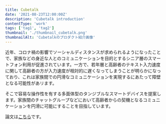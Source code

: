 ```yaml
---
title: Cubetalk
date: '2021-08-23T12:00:00Z'
description: 'Cubetalk introduction'
contentType: 'work'
tags: ['tag1', 'tag2']
thumbnail: './thumbnail_cubetalk.png'
thumbnailAlt: 'Cubetalkのプロダクト紹介画像'
---
```


近年、コロナ禍の影響でソーシャルディスタンスが求められるようになったことで、家族などの身近な人とのコミュニケーションを目的とするシニア層のスマートフォン利用が促進されています。一方で、若年層と高齢者のテキスト入力速度に関して高齢者の方が入力速度が相対的に遅くなってしまうことが明らかになっており、これは家族間での円滑なコミュニケーションを実現するにあたって障壁となる可能性があリます。

そこで容易な操作性を有する多面体型のタンジブルなスマートデバイスを提案します。家族間のチャットグループなどにおいて高齢者からの契機となるコミュニケーションを円滑に可能にすることを目指しています。

論文は[こちら](https://ipsj.ixsq.nii.ac.jp/ej/index.php?active_action=repository_view_main_item_detail&page_id=13&block_id=8&item_id=212614&item_no=1)です。
